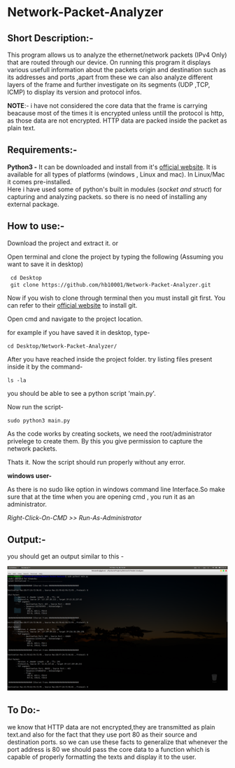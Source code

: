 # Network-Packet-Analyzer 

## Short Description:-
This program allows us to analyze the ethernet/network packets (IPv4 Only) that are routed through our device.
On running this program it displays various usefull information about the packets origin and destination such as its
addresses and ports ,apart from these we can also analyze different layers of the frame and further investigate on 
its segments (UDP ,TCP, ICMP) to display its version and protocol infos.

**NOTE**:- i have not considered the core data that the frame is carrying beacause most of the times it is encrypted 
          unless untill the protocol is http, as those data are not encrypted. HTTP data are packed inside the packet
          as plain text.
 

## Requirements:-
 
   **Python3 -** 
      It can be downloaded and install from it's [official website](https://www.python.org/downloads/).
      It is available for all types of platforms (windows , Linux and mac). In Linux/Mac it comes pre-installed.    
      Here i have used some of python's built in modules (*socket and struct*) for capturing and analyzing packets. 
     so there is no need of installing any external package. 
   
## How to use:-

 Download the project and extract it.          or 
  
  Open terminal and clone the project by typing the following (Assuming you want to save it in desktop)
```
 cd Desktop
 git clone https://github.com/hb10001/Network-Packet-Analyzer.git
 ```
 Now if you wish to clone  through terminal then you must install git first. 
 You can refer to their [official website](https://git-scm.com/) to install git.
 
 Open cmd  and navigate to the project location.
 
 for example if you have saved it in desktop, type-
 ```
 cd Desktop/Network-Packet-Analyzer/
 ```
 
 After you have reached inside the project folder. try listing files present inside it by the command-
 ```
 ls -la
 ```
 you should be able to see a python script 'main.py'.
 
 Now run the script-
 ``` 
 sudo python3 main.py
 ```
  As the code works by creating sockets, we need the root/administrator privelege to create them.
  By this you give permission to capture the network packets. 
 
 Thats it. Now the script should run properly without any error.
 
 
 **windows user-** 

As there is no sudo like option in  windows command line Interface.So make sure that at the time when you are 
 opening cmd , you run it as an administrator.
                    
 *Right-Click-On-CMD >> Run-As-Administrator*
 
 ## Output:-
 
 you should get an output similar to this -

![Output](Output.png "Sample Output")

## To Do:-

we know that HTTP data are not encrypted,they are transmitted as plain text.and also for the fact that they use port 80
as their source and destination ports. so we can use these facts to generalize that whenever the port address is 80 we 
should pass the core data to a function which is capable of properly formatting the texts and display it to the user.



 
